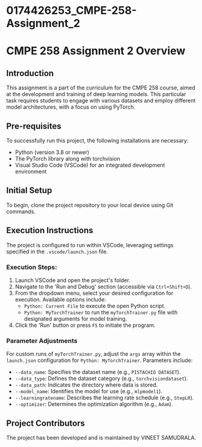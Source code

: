 # 0174426253_CMPE-258-Assignment_2
# CMPE 258 Assignment 2 Overview

## Introduction
This assignment is a part of the curriculum for the CMPE 258 course, aimed at the development and training of deep learning models. This particular task requires students to engage with various datasets and employ different model architectures, with a focus on using PyTorch.

## Pre-requisites
To successfully run this project, the following installations are necessary:
- Python (version 3.8 or newer)
- The PyTorch library along with torchvision
- Visual Studio Code (VSCode) for an integrated development environment

## Initial Setup
To begin, clone the project repository to your local device using Git commands.

## Execution Instructions
The project is configured to run within VSCode, leveraging settings specified in the `.vscode/launch.json` file.

### Execution Steps:
1. Launch VSCode and open the project's folder.
2. Navigate to the 'Run and Debug' section (accessible via `Ctrl+Shift+D`).
3. From the dropdown menu, select your desired configuration for execution. Available options include:
   - `Python: Current File` to execute the open Python script.
   - `Python: MyTorchTrainer` to run the `myTorchTrainer.py` file with designated arguments for model training.
4. Click the 'Run' button or press `F5` to initiate the program.

### Parameter Adjustments
For custom runs of `myTorchTrainer.py`, adjust the `args` array within the `launch.json` configuration for `Python: MyTorchTrainer`. Parameters include:
- `--data_name`: Specifies the dataset name (e.g., `PISTACHIO DATASET`).
- `--data_type`: Defines the dataset category (e.g., `torchvisiondataset`).
- `--data_path`: Indicates the directory where data is stored.
- `--model_name`: Identifies the model for use (e.g., `mlpmodel1`).
- `--learningratename`: Describes the learning rate schedule (e.g., `StepLR`).
- `--optimizer`: Determines the optimization algorithm (e.g., `Adam`).

## Project Contributors
The project has been developed and is maintained by VINEET SAMUDRALA.
